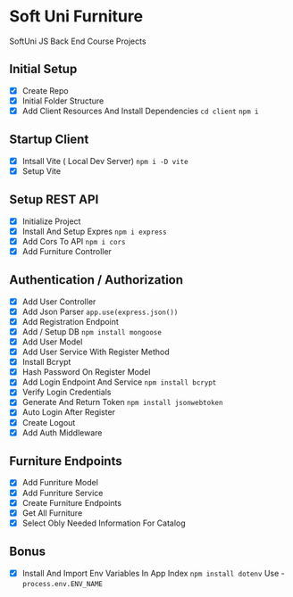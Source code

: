 # Soft Uni Furniture
SoftUni JS Back End Course Projects
## Initial Setup
- [x] Create Repo
- [x] Initial Folder Structure
- [x] Add Client Resources And Install Dependencies `cd client` `npm i`

## Startup Client
- [x] Intsall Vite ( Local Dev Server) `npm i -D vite`
- [x] Setup Vite

## Setup REST API
- [x] Initialize Project
- [x] Install And Setup Expres `npm i express`
- [x] Add Cors To API `npm i cors`
- [x] Add Furniture Controller

## Authentication / Authorization
- [x] Add User Controller
- [x] Add Json Parser `app.use(express.json())`
- [x] Add Registration Endpoint
- [x] Add / Setup DB `npm install mongoose`
- [x] Add User Model
- [x] Add User Service With Register Method
- [x] Install Bcrypt
- [x] Hash Password On Register Model
- [x] Add Login Endpoint And Service `npm install bcrypt`
- [x] Verify Login Credentials
- [x] Generate And Return Token `npm install jsonwebtoken`
- [x] Auto Login After Register
- [x] Create Logout
- [x] Add Auth Middleware

## Furniture Endpoints
- [x] Add Funriture Model
- [x] Add Funriture Service
- [x] Create Furniture Endpoints
- [x] Get All Furniture
- [x] Select Obly Needed Information For Catalog

## Bonus
- [x] Install And Import Env Variables In App Index `npm install dotenv` Use - `process.env.ENV_NAME`